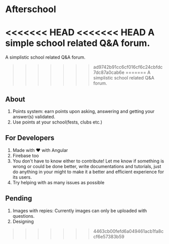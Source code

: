# Afterschool

<<<<<<< HEAD
<<<<<<< HEAD
A simple school related Q&A forum.
=======
A simplistic school related Q&A forum.
>>>>>>> ad9742b91cc6cf016cf6c24cbfdc7dc87a0cab6e
=======
A simplistic school related Q&A forum. 

## About
1. Points system: earn points upon asking, answering and getting your answer(s) validated.
2. Use points at your school(fests, clubs etc.)

## For Developers
1. Made with :heart: with Angular
2. Firebase too
3. You don't have to know either to contribute! Let me know if something is wrong or could be done better, write documentations and tutorials, just do anything in your might to make it a better and efficient experience for its users.
4. Try helping with as many issues as possible

## Pending
1. Images with repies: Currently images can only be uploaded with questions.
2. Designing
>>>>>>> 4463cb00fefd6a049461acb1fa8ccf6e57383b59
